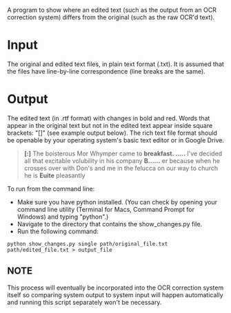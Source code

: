 A program to show where an edited text (such as the output from an OCR correction system) differs from the original (such as the raw OCR'd text). 

# Input
The original and edited text files, in plain text format (.txt). It is assumed that the files have line-by-line correspondence (line breaks are the same).

# Output 
The edited text (in .rtf format) with changes in bold and red. Words that appear in the original text but not in the edited text appear inside square brackets: "\[\]" (see example output below). The rich text file format should be openable by your operating system's basic text editor or in Google Drive. 

> __[:]__ The boisterous Mor Whymper came to __breakfast. .....__ I've decided all that 
> excitable volubility in his company __B......__ er because when he crosses over 
> with Don's and me in the felucca on our way to church he is __Euite__ pleasantly 

To run from the command line: 
* Make sure you have python installed. (You can check by opening your command line utility (Terminal for Macs, Command Prompt for Windows) and typing "python".) 
* Navigate to the directory that contains the show_changes.py file.
* Run the following command:

```
python show_changes.py single path/original_file.txt path/edited_file.txt > output_file
```

## NOTE
This process will eventually be incorporated into the OCR correction system itself so comparing system output to system input will happen automatically and running this script separately won't be necessary.
